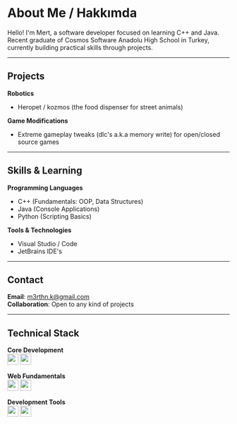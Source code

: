 # About Me / Hakkımda

Hello! I'm Mert, a software developer focused on learning C++ and Java. Recent graduate of Cosmos Software Anadolu High School in Turkey, currently building practical skills through projects.

---

## Projects 

**Robotics**  
- Heropet / kozmos (the food dispenser for street animals)

**Game Modifications**  
- Extreme gameplay tweaks (dlc's a.k.a memory write) for open/closed source games  
 
---

## Skills & Learning

**Programming Languages**  
- C++ (Fundamentals: OOP, Data Structures)  
- Java (Console Applications)  
- Python (Scripting Basics)  

**Tools & Technologies**  
- Visual Studio / Code
- JetBrains IDE's  

---

## Contact

**Email**: [m3rthn.k@gmail.com](mailto:m3rthn.k@gmail.com)  
**Collaboration**: Open to any kind of projects  

---

## Technical Stack

**Core Development**  
<code><img height="25" src="https://img.shields.io/badge/C%2B%2B-00599C?style=flat&logo=c%2B%2B&logoColor=white"></code>
<code><img height="25" src="https://img.shields.io/badge/Java-007396?style=flat&logo=java&logoColor=white"></code>

**Web Fundamentals**  
<code><img height="25" src="https://img.shields.io/badge/HTML5-E34F26?style=flat&logo=html5&logoColor=white"></code>
<code><img height="25" src="https://img.shields.io/badge/CSS3-1572B6?style=flat&logo=css3&logoColor=white"></code>

**Development Tools**  
<code><img height="25" src="https://img.shields.io/badge/Git-F05032?style=flat&logo=git&logoColor=white"></code>
<code><img height="25" src="https://img.shields.io/badge/Visual_Studio_Code-007ACC?style=flat&logo=visual-studio-code&logoColor=white"></code>
